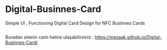 # Digital-Businnes-Card
Simple UI ,  Functioning Digital Card Design for NFC Businnes Cards


<img src="https://raw.githubusercontent.com/Mezaak/Digital-Businnes-Card/main/digital-businnes-card.png" alt="">

Buradan sitenin canlı haline ulaşabilirsiniz : 
https://mezaak.github.io/Digital-Businnes-Card/
